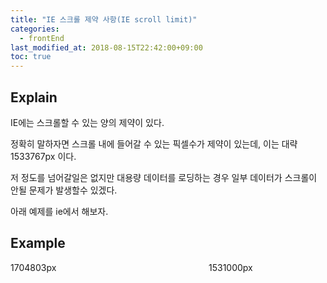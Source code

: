 ```yaml
---
title: "IE 스크롤 제약 사항(IE scroll limit)"
categories: 
  - frontEnd
last_modified_at: 2018-08-15T22:42:00+09:00
toc: true
---
```


## Explain

IE에는 스크롤할 수 있는 양의 제약이 있다.

정확히 말하자면 스크롤 내에 들어갈 수 있는 픽셀수가 제약이 있는데, 이는 대략 1533767px 이다.

저 정도를 넘어갈일은 없지만 대용량 데이터를 로딩하는 경우 일부 데이터가 스크롤이 안될 문제가 발생할수 있겠다.

아래 예제를 ie에서 해보자.

## Example
<div>
  <div style="float:left; width:150px;">1704803px</div>
  <div style="float:left; width: 34px; height: 150px; overflow-y: auto; margin-left: -17px; -ms-overflow-y: auto;" onscroll="this.nextSibling.nextSibling.innerHTML = this.scrollTop">
      <div style="width: 1px; height: 1704803px; overflow: hidden;">&nbsp;</div>
  </div>
  
  <div style="float:left; width:150px;">&nbsp;</div>
  <div style="float:left; width:150px;">1531000px</div>

  <div style="float:left; width: 34px; height: 150px; overflow-y: auto; margin-left: -17px; -ms-overflow-y: auto;" onscroll="this.nextSibling.nextSibling.innerHTML = this.scrollTop">
      <div id="s" style="width: 1px; height: 1531000px; overflow: hidden;">&nbsp;</div>
  </div>
  
  <div style="float:left; width:150px;">&nbsp;</div>
</div>

